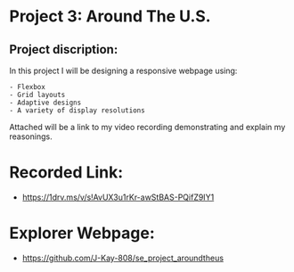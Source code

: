# Project 3: Around The U.S.

## Project discription:
  In this project I will be designing a responsive webpage using:
  
    - Flexbox
    - Grid layouts
    - Adaptive designs 
    - A variety of display resolutions
  
  Attached will be a link to my video recording demonstrating and explain my reasonings.

  # Recorded Link:

  - https://1drv.ms/v/s!AvUX3u1rKr-awStBAS-PQifZ9IY1

  # Explorer Webpage:

  - https://github.com/J-Kay-808/se_project_aroundtheus

